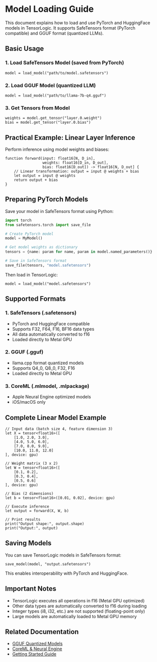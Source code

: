 # Model Loading Guide

This document explains how to load and use PyTorch and HuggingFace models in TensorLogic. It supports SafeTensors format (PyTorch compatible) and GGUF format (quantized LLMs).

## Basic Usage

### 1. Load SafeTensors Model (saved from PyTorch)

```tensorlogic
model = load_model("path/to/model.safetensors")
```

### 2. Load GGUF Model (quantized LLM)

```tensorlogic
model = load_model("path/to/llama-7b-q4.gguf")
```

### 3. Get Tensors from Model

```tensorlogic
weights = model.get_tensor("layer.0.weight")
bias = model.get_tensor("layer.0.bias")
```

## Practical Example: Linear Layer Inference

Perform inference using model weights and biases:

```tensorlogic
function forward(input: float16[N, D_in],
                 weights: float16[D_in, D_out],
                 bias: float16[D_out]) -> float16[N, D_out] {
    // Linear transformation: output = input @ weights + bias
    let output = input @ weights
    return output + bias
}
```

## Preparing PyTorch Models

Save your model in SafeTensors format using Python:

```python
import torch
from safetensors.torch import save_file

# Create PyTorch model
model = MyModel()

# Get model weights as dictionary
tensors = {name: param for name, param in model.named_parameters()}

# Save in SafeTensors format
save_file(tensors, "model.safetensors")
```

Then load in TensorLogic:

```tensorlogic
model = load_model("model.safetensors")
```

## Supported Formats

### 1. SafeTensors (.safetensors)

- PyTorch and HuggingFace compatible
- Supports F32, F64, F16, BF16 data types
- All data automatically converted to f16
- Loaded directly to Metal GPU

### 2. GGUF (.gguf)

- llama.cpp format quantized models
- Supports Q4_0, Q8_0, F32, F16
- Loaded directly to Metal GPU

### 3. CoreML (.mlmodel, .mlpackage)

- Apple Neural Engine optimized models
- iOS/macOS only

## Complete Linear Model Example

```tensorlogic
// Input data (batch size 4, feature dimension 3)
let X = tensor<float16>([
    [1.0, 2.0, 3.0],
    [4.0, 5.0, 6.0],
    [7.0, 8.0, 9.0],
    [10.0, 11.0, 12.0]
], device: gpu)

// Weight matrix (3 x 2)
let W = tensor<float16>([
    [0.1, 0.2],
    [0.3, 0.4],
    [0.5, 0.6]
], device: gpu)

// Bias (2 dimensions)
let b = tensor<float16>([0.01, 0.02], device: gpu)

// Execute inference
let output = forward(X, W, b)

// Print results
print("Output shape:", output.shape)
print("Output:", output)
```

## Saving Models

You can save TensorLogic models in SafeTensors format:

```tensorlogic
save_model(model, "output.safetensors")
```

This enables interoperability with PyTorch and HuggingFace.

## Important Notes

- TensorLogic executes all operations in f16 (Metal GPU optimized)
- Other data types are automatically converted to f16 during loading
- Integer types (i8, i32, etc.) are not supported (floating-point only)
- Large models are automatically loaded to Metal GPU memory

## Related Documentation

- [GGUF Quantized Models](gguf_quantization.md)
- [CoreML & Neural Engine](coreml_neural_engine.md)
- [Getting Started Guide](../claudedocs/getting_started.md)
